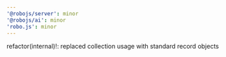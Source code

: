 ```yaml
---
'@robojs/server': minor
'@robojs/ai': minor
'robo.js': minor
---
```


refactor(internal)!: replaced collection usage with standard record objects
